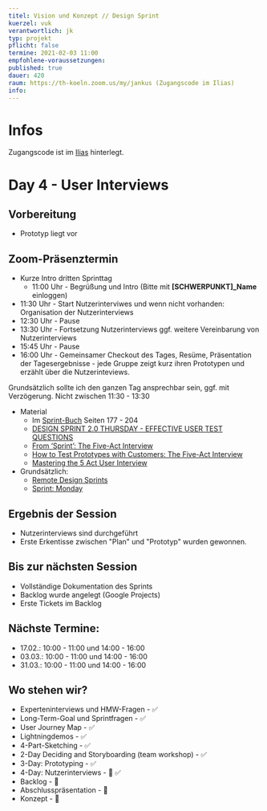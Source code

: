 ```yaml
---
titel: Vision und Konzept // Design Sprint
kuerzel: vuk
verantwortlich: jk
typ: projekt
pflicht: false
termine: 2021-02-03 11:00
empfohlene-voraussetzungen: 
published: true
dauer: 420
raum: https://th-koeln.zoom.us/my/jankus (Zugangscode im Ilias)
info: 
---
```


# Infos

Zugangscode ist im [Ilias](https://ilias.th-koeln.de/goto.php?target=fold_1658174&client_id=ILIAS_FH_Koeln) hinterlegt.

# Day 4 - User Interviews

## Vorbereitung

* Prototyp liegt vor

## Zoom-Präsenztermin

* Kurze Intro dritten Sprinttag
	* 11:00 Uhr - Begrüßung und Intro (Bitte mit **[SCHWERPUNKT]_Name** einloggen)
* 11:30 Uhr - Start Nutzerinterviwes und wenn nicht vorhanden: Organisation der Nutzerinterviews
* 12:30 Uhr - Pause
* 13:30 Uhr - Fortsetzung Nutzerinterviews ggf. weitere Vereinbarung von Nutzerinterviews
* 15:45 Uhr - Pause
* 16:00 Uhr - Gemeinsamer Checkout des Tages, Resüme, Präsentation der Tagesergebnisse - jede Gruppe zeigt kurz ihren Prototypen und erzählt über die Nutzerinteviews.

Grundsätzlich sollte ich den ganzen Tag ansprechbar sein, ggf. mit Verzögerung. Nicht zwischen 11:30 - 13:30

* Material
	* Im [Sprint-Buch](https://www.thesprintbook.com/) Seiten 177 - 204
	* [DESIGN SPRINT 2.0 THURSDAY - EFFECTIVE USER TEST QUESTIONS](https://www.youtube.com/watch?v=OPJaZ4ZRcp4)
	* [From ‘Sprint’: The Five-Act Interview](https://www.youtube.com/watch?v=U9ZG19XTbd4)
	* [How to Test Prototypes with Customers: The Five-Act Interview](https://library.gv.com/how-to-test-prototypes-with-customers-the-five-act-interview-80305d98c407)
	* [Mastering the 5 Act User Interview](https://voltagecontrol.com/blog/mastering-the-5-act-user-interview/)
* Grundsätzlich:
	* [Remote Design Sprints](https://www.youtube.com/playlist?list=PLxk9zj3EDi0VzC4BmYsOpxPBPeJh7ujEq)
	* [Sprint: Monday](https://www.youtube.com/watch?v=7zOBMxRYJ7I&list=PLNKW8GAxivxcwqF2OU7UvjkT_lPMqz_C8)

## Ergebnis der Session

* Nutzerinterviews sind durchgeführt
* Erste Erkentisse zwischen "Plan" und "Prototyp" wurden gewonnen.

## Bis zur nächsten Session

* Vollständige Dokumentation des Sprints
* Backlog wurde angelegt (Google Projects)
* Erste Tickets im Backlog

## Nächste Termine:

* 17.02.: 10:00 - 11:00 und 14:00 - 16:00
* 03.03.: 10:00 - 11:00 und 14:00 - 16:00
* 31.03.: 10:00 - 11:00 und 14:00 - 16:00

## Wo stehen wir?

* Experteninterviews und HMW-Fragen - ✅
* Long-Term-Goal und Sprintfragen - ✅
* User Journey Map - ✅
* Lightningdemos - ✅
* 4-Part-Sketching - ✅
* 2-Day Deciding and Storyboarding (team workshop) - ✅ 
* 3-Day: Prototyping - ✅
* 4-Day: Nutzerinterviews - 🚧 ✅ 
* Backlog - 🚧
* Abschlusspräsentation - 🚧
* Konzept - 🚧